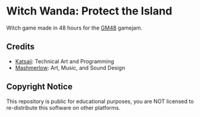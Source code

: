 # Witch Wanda: Protect the Island

Witch game made in 48 hours for the [GM48](https://gm48.net/game/1897/witch-wanda-protect-the-island) gamejam.

## Credits

 - [Katsaii](https://nuxiigit.github.io/): Technical Art and Programming
 - [Mashmerlow](https://www.deviantart.com/mashmerlow): Art, Music, and Sound Design

## Copyright Notice

This repository is public for educational purposes, you are NOT licensed to re-distribute this software on other platforms.
